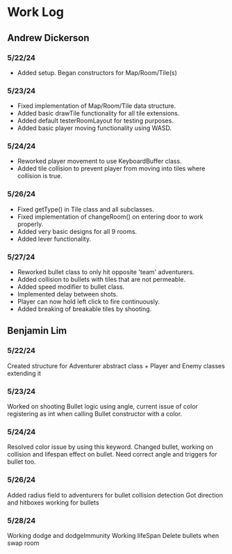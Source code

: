 # Work Log

## Andrew Dickerson

### 5/22/24

 - Added setup. Began constructors for Map/Room/Tile(s)

### 5/23/24

 - Fixed implementation of Map/Room/Tile data structure.
 - Added basic drawTile functionality for all tile extensions.
 - Added default testerRoomLayout for testing purposes.
 - Added basic player moving functionality using WASD.

### 5/24/24

 - Reworked player movement to use KeyboardBuffer class.
 - Added tile collision to prevent player from moving into tiles where collision is true.

### 5/26/24

- Fixed getType() in Tile class and all subclasses. 
- Fixed implementation of changeRoom() on entering door to work properly. 
- Added very basic designs for all 9 rooms.
- Added lever functionality.

### 5/27/24

- Reworked bullet class to only hit opposite 'team' adventurers. 
- Added collision to bullets with tiles that are not permeable.
- Added speed modifier to bullet class.
- Implemented delay between shots. 
- Player can now hold left click to fire continuously.
- Added breaking of breakable tiles by shooting.

## Benjamin Lim

### 5/22/24

Created structure for Adventurer abstract class + Player and Enemy classes extending it

### 5/23/24

Worked on shooting Bullet logic using angle, current issue of color registering as int when calling Bullet constructor with a color. 

### 5/24/24

Resolved color issue by using this keyword. Changed bullet, working on collision and lifespan effect on bullet. Need correct angle and triggers for bullet too.

### 5/26/24

Added radius field to adventurers for bullet collision detection
Got direction and hitboxes working for bullets

### 5/28/24

Working dodge and dodgeImmunity
Working lifeSpan
Delete bullets when swap room